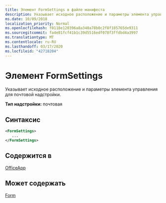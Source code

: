 ```yaml
---
title: Элемент FormSettings в файле манифеста
description: Указывает исходное расположение и параметры элемента управления для почтовой надстройки.
ms.date: 10/09/2018
localization_priority: Normal
ms.openlocfilehash: f0118e120396a8a340a78b0c2f8f185765de9311
ms.sourcegitcommit: fa4e81fcf41b1c39d5516edf078f3ffdbd4a3997
ms.translationtype: MT
ms.contentlocale: ru-RU
ms.lasthandoff: 03/17/2020
ms.locfileid: "42718204"
---
```

# <a name="formsettings-element"></a>Элемент FormSettings

Указывает исходное расположение и параметры элемента управления для почтовой надстройки.

**Тип надстройки:** почтовая

## <a name="syntax"></a>Синтаксис

```XML
<FormSettings>
   ...
</FormSettings>
```

## <a name="contained-in"></a>Содержится в

[OfficeApp](officeapp.md)

## <a name="can-contain"></a>Может содержать

[Form](form.md)

